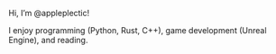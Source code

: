 Hi, I’m @appleplectic!

I enjoy programming (Python, Rust, C++), game development (Unreal Engine), and reading.

<!---
appleplectic/appleplectic is a ✨ special ✨ repository because its `README.md` (this file) appears on your GitHub profile.
You can click the Preview link to take a look at your changes.
--->

